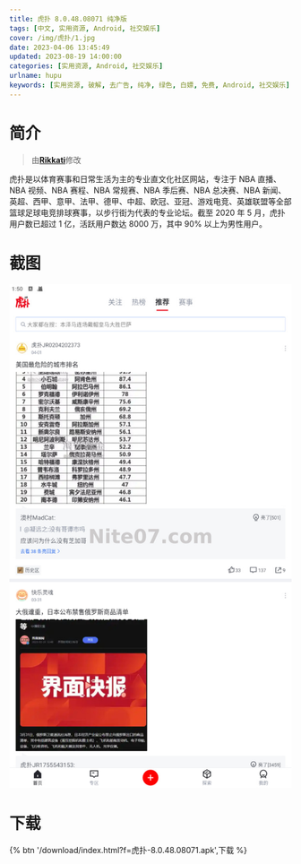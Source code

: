 ```yaml
---
title: 虎扑 8.0.48.08071 纯净版
tags: [中文, 实用资源, Android, 社交娱乐]
cover: /img/虎扑/1.jpg
date: 2023-04-06 13:45:49
updated: 2023-08-19 14:00:00
categories: [实用资源, Android, 社交娱乐]
urlname: hupu
keywords: [实用资源, 破解, 去广告, 纯净, 绿色, 白嫖, 免费, Android, 社交娱乐]
---
```


# 简介

> 由[**Rikkati**](/laiyuan)修改

虎扑是以体育赛事和日常生活为主的专业直文化社区网站，专注于 NBA 直播、NBA 视频、NBA 赛程、NBA 常规赛、NBA 季后赛、NBA 总决赛、NBA 新闻、英超、西甲、意甲、法甲、德甲、中超、欧冠、亚冠、游戏电竞、英雄联盟等全部篮球足球电竞排球赛事，以步行街为代表的专业论坛。截至 2020 年 5 月，虎扑用户数已超过 1 亿，活跃用户数达 8000 万，其中 90% 以上为男性用户。

# 截图

![](/img/虎扑/2.jpg)

# 下载

{% btn '/download/index.html?f=虎扑-8.0.48.08071.apk',下载 %}
